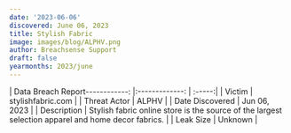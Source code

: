 ```yaml
---
date: '2023-06-06'
discovered: June 06, 2023
title: Stylish Fabric
image: images/blog/ALPHV.png
author: Breachsense Support
draft: false
yearmonths: 2023/june
---
```


| Data Breach Report------------:     |:-------------:    | :-----:|
| Victim      | stylishfabric.com      | 
| Threat Actor      | ALPHV      | 
| Date Discovered      | Jun 06, 2023      | 
| Description      | Stylish fabric online store is the source of the largest selection apparel and home decor fabrics.      | 
| Leak Size      | Unknown      | 

